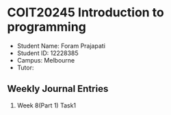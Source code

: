 # COIT20245 Introduction to programming

- Student Name: Foram Prajapati
- Student ID: 12228385
- Campus: Melbourne
- Tutor: 

## Weekly Journal Entries
1. Week 8(Part 1) Task1 
